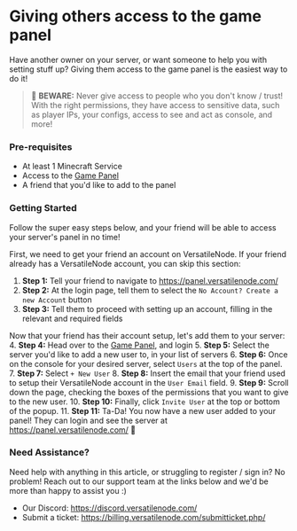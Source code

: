 # Giving others access to the game panel
Have another owner on your server, or want someone to help you with setting stuff up? Giving them access to the game panel is the easiest way to do it!

> 🚨 **BEWARE:** Never give access to people who you don't know / trust! With the right permissions, they have access to sensitive data, such as player IPs, your configs, access to see and act as console, and more!

### Pre-requisites
- At least 1 Minecraft Service
- Access to the [Game Panel](https://panel.versatilenode.com/)
- A friend that you'd like to add to the panel

### Getting Started
Follow the super easy steps below, and your friend will be able to access your server's panel in no time!

First, we need to get your friend an account on VersatileNode. If your friend already has a VersatileNode account, you can skip this section:
1. **Step 1:** Tell your friend to navigate to https://panel.versatilenode.com/
2. **Step 2:** At the login page, tell them to select the `No Account? Create a new Account` button
3. **Step 3:** Tell them to proceed with setting up an account, filling in the relevant and required fields

Now that your friend has their account setup, let's add them to your server:
4. **Step 4:** Head over to the [Game Panel](https://panel.versatilenode.com/), and login
5. **Step 5:** Select the server you'd like to add a new user to, in your list of servers
6. **Step 6:** Once on the console for your desired server, select `Users` at the top of the panel.
7. **Step 7:** Select `+ New User`
8. **Step 8:** Insert the email that your friend used to setup their VersatileNode account in the `User Email` field.
9. **Step 9:** Scroll down the page, checking the boxes of the permissions that you want to give to the new user.
10. **Step 10:** Finally, click `Invite User` at the top or bottom of the popup.
11. **Step 11:** Ta-Da! You now have a new user added to your panel! They can login and see the server at https://panel.versatilenode.com/ 🎉

### Need Assistance?
Need help with anything in this article, or struggling to register / sign in? No problem! Reach out to our support team at the links below and we'd be more than happy to assist you :)

- Our Discord: https://discord.versatilenode.com/
- Submit a ticket: https://billing.versatilenode.com/submitticket.php/
